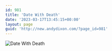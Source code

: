 ```yaml
---
id: 981
title: 'Date With Death'
date: '2023-03-17T13:45:15+00:00'
layout: page
guid: 'http://new.andydixon.com/?page_id=981'
---
```


![Date With Death](https://i0.wp.com/assets.g8x2.ldn.idrivee2-23.com/posters/Date%20With%20Death%2001.jpg?w=1200&ssl=1 "Date With Death")